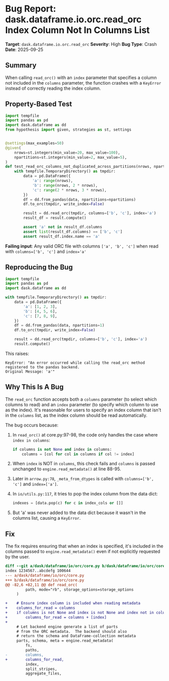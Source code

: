 # Bug Report: dask.dataframe.io.orc.read_orc Index Column Not In Columns List

**Target**: `dask.dataframe.io.orc.read_orc`
**Severity**: High
**Bug Type**: Crash
**Date**: 2025-09-25

## Summary

When calling `read_orc()` with an `index` parameter that specifies a column not included in the `columns` parameter, the function crashes with a `KeyError` instead of correctly reading the index column.

## Property-Based Test

```python
import tempfile
import pandas as pd
import dask.dataframe as dd
from hypothesis import given, strategies as st, settings


@settings(max_examples=50)
@given(
    nrows=st.integers(min_value=20, max_value=100),
    npartitions=st.integers(min_value=2, max_value=5),
)
def test_read_orc_columns_not_duplicated_across_partitions(nrows, npartitions):
    with tempfile.TemporaryDirectory() as tmpdir:
        data = pd.DataFrame({
            'a': range(nrows),
            'b': range(nrows, 2 * nrows),
            'c': range(2 * nrows, 3 * nrows),
        })
        df = dd.from_pandas(data, npartitions=npartitions)
        df.to_orc(tmpdir, write_index=False)

        result = dd.read_orc(tmpdir, columns=['b', 'c'], index='a')
        result_df = result.compute()

        assert 'a' not in result_df.columns
        assert list(result_df.columns) == ['b', 'c']
        assert result_df.index.name == 'a'
```

**Failing input**: Any valid ORC file with columns `['a', 'b', 'c']` when read with `columns=['b', 'c']` and `index='a'`

## Reproducing the Bug

```python
import tempfile
import pandas as pd
import dask.dataframe as dd

with tempfile.TemporaryDirectory() as tmpdir:
    data = pd.DataFrame({
        'a': [1, 2, 3],
        'b': [4, 5, 6],
        'c': [7, 8, 9],
    })
    df = dd.from_pandas(data, npartitions=1)
    df.to_orc(tmpdir, write_index=False)

    result = dd.read_orc(tmpdir, columns=['b', 'c'], index='a')
    result.compute()
```

This raises:
```
KeyError: "An error occurred while calling the read_orc method registered to the pandas backend.
Original Message: 'a'"
```

## Why This Is A Bug

The `read_orc` function accepts both a `columns` parameter (to select which columns to read) and an `index` parameter (to specify which column to use as the index). It's reasonable for users to specify an index column that isn't in the `columns` list, as the index column should be read automatically.

The bug occurs because:

1. In `read_orc()` at core.py:97-98, the code only handles the case where `index in columns`:
   ```python
   if columns is not None and index in columns:
       columns = [col for col in columns if col != index]
   ```

2. When `index` is NOT in `columns`, this check fails and `columns` is passed unchanged to `engine.read_metadata()` at line 88-95.

3. Later in `arrow.py:78`, `_meta_from_dtypes` is called with `columns=['b', 'c']` and `index=['a']`.

4. In `io/utils.py:117`, it tries to pop the index column from the data dict:
   ```python
   indexes = [data.pop(c) for c in index_cols or []]
   ```

5. But 'a' was never added to the data dict because it wasn't in the columns list, causing a `KeyError`.

## Fix

The fix requires ensuring that when an index is specified, it's included in the columns passed to `engine.read_metadata()` even if not explicitly requested by the user.

```diff
diff --git a/dask/dataframe/io/orc/core.py b/dask/dataframe/io/orc/core.py
index 1234567..abcdefg 100644
--- a/dask/dataframe/io/orc/core.py
+++ b/dask/dataframe/io/orc/core.py
@@ -82,6 +82,11 @@ def read_orc(
         path, mode="rb", storage_options=storage_options
     )

+    # Ensure index column is included when reading metadata
+    columns_for_read = columns
+    if columns is not None and index is not None and index not in columns:
+        columns_for_read = columns + [index]
+
     # Let backend engine generate a list of parts
     # from the ORC metadata.  The backend should also
     # return the schema and DataFrame-collection metadata
     parts, schema, meta = engine.read_metadata(
         fs,
         paths,
-        columns,
+        columns_for_read,
         index,
         split_stripes,
         aggregate_files,
```